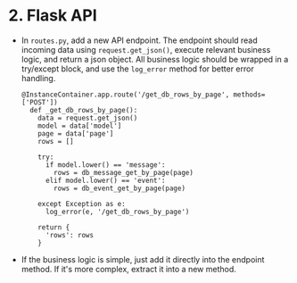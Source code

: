 # 2. Flask API

- In `routes.py`, add a new API endpoint. The endpoint should read incoming data using `request.get_json()`, execute relevant business logic, and return a json object. All business logic should be wrapped in a try/except block, and use the `log_error` method for better error handling.

  ```
  @InstanceContainer.app.route('/get_db_rows_by_page', methods=['POST'])
    def _get_db_rows_by_page():
      data = request.get_json()
      model = data['model']
      page = data['page']
      rows = []

      try:
        if model.lower() == 'message':
          rows = db_message_get_by_page(page)
        elif model.lower() == 'event':
          rows = db_event_get_by_page(page)

      except Exception as e:
        log_error(e, '/get_db_rows_by_page')

      return {
        'rows': rows
      }
  ```

- If the business logic is simple, just add it directly into the endpoint method. If it's more complex, extract it into a new method.
